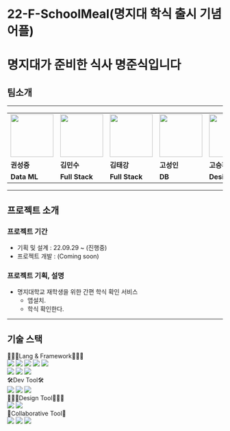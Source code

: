 # 22-F-SchoolMeal(명지대 학식 출시 기념 어플)
# <b>명</b>지대가 <b>준</b>비한 <b>식</b>사 명준식입니다

## 팀소개

---

<table>
  <tr>
    <td>
        <a href="https://github.com/wnd180">
            <img src="https://avatars.githubusercontent.com/u/23502888?v=4" width="100px" />
        </a>
    </td>
    <td>
        <a href="https://github.com/k-kbk">
            <img src="https://avatars.githubusercontent.com/u/49053676?v=4" width="100px" />
        </a>
    </td>
    <td>
        <a href="https://github.com/MinsuKim21">
            <img src="https://avatars.githubusercontent.com/u/80405708?v=4" width="100px" />
        </a>
    </td>
    <td>
        <a href="https://github.com/grayashh">
            <img src="https://avatars.githubusercontent.com/u/49053676?v=4" width="100px" />
        </a>
    </td>
    <td>
        <a href="https://github.com/rhtjddls123">
            <img src="https://avatars.githubusercontent.com/u/60644352?v=4" width="100px" />
        </a>
    </td>
    <td>
        <a href="#">
            <img src="https://avatars.githubusercontent.com/u/60644352?v=4" width="100px" />
        </a>
    </td>
  </tr>

  <tr>
    <td><b>권성중</b></b></td>
    <td><b>김민수</b></td>
    <td><b>김태강</b></td>
    <td><b>고성인</b></td>
    <td><b>고승환</b></td>
  </tr>
  <tr>
    <td><b>Data ML</b></td>
    <td><b>Full Stack</b></td>
    <td><b>Full Stack</b></td>
    <td><b>DB</b></td>
    <td><b>Design</b></td>
  </tr>
</table>

---

## 프로젝트 소개

### 프로젝트 기간

- 기획 및 설계 : 22.09.29 ~ (진행중)
- 프로젝트 개발 : (Coming soon)

### 프로젝트 기획, 설명

- 명지대학교 재학생을 위한 간편 학식 확인 서비스
  - 앱설치.
  - 학식 확인한다.

---

## 기술 스택
<div align=left>
👨🏻‍💻Lang & Framework👩🏻‍💻
<br>
<img src="https://img.shields.io/badge/python-3776AB?style=for-the-badge&logo=Python&logoColor=white">
<img src="https://img.shields.io/badge/react-61DAFB?style=for-the-badge&logo=react&logoColor=white">
<img src="https://img.shields.io/badge/react Native-61DAFB?style=for-the-badge&logo=react&logoColor=white">
<img src="https://img.shields.io/badge/JavaScript-F7DF1E?style=for-the-badge&logo=JavaScript&logoColor=white">
<img src="https://img.shields.io/badge/Flow-E5BB36?style=for-the-badge&logo=Flow&logoColor=white">
<br>
<img src="https://img.shields.io/badge/pandas-150458?style=for-the-badge&logo=pandas&logoColor=white">
<img src="https://img.shields.io/badge/Selenium-43B02A?style=for-the-badge&logo=Selenium&logoColor=white">
<img src="https://img.shields.io/badge/AWS Lambda-FF9900?style=for-the-badge&logo=AWS+Lambda&logoColor=white">
<br>
🛠Dev Tool🛠
<br>
<img src="https://img.shields.io/badge/WebStorm-000000?style=for-the-badge&logo=WebStorm&logoColor=white">
<img src="https://img.shields.io/badge/Visual Studio Code-007ACC?style=for-the-badge&logo=Visual+Studio+Code&logoColor=white">
<img src="https://img.shields.io/badge/PyCharm-000000?style=for-the-badge&logo=PyCharm&logoColor=white">
<br>
🧑🏻‍🎨Design Tool👩🏻‍🎨
<br>
<img src="https://img.shields.io/badge/Figma-F24E1E?style=for-the-badge&logo=Figma&logoColor=white">
<img src="https://img.shields.io/badge/Zeplin-FFB230?style=for-the-badge&logo=Zeplin&logoColor=white">
<br>
👥Collaborative Tool👥
<br>
<img src="https://img.shields.io/badge/github-181717?style=for-the-badge&logo=github&logoColor=white">
<img src="https://img.shields.io/badge/git-F05032?style=for-the-badge&logo=git&logoColor=white">
<img src="https://img.shields.io/badge/notion-000000?style=for-the-badge&logo=notion&logoColor=white">

</div>
